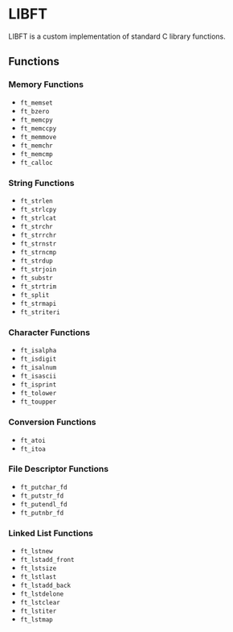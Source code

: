# LIBFT

LIBFT is a custom implementation of standard C library functions.

## Functions

### Memory Functions
- `ft_memset`
- `ft_bzero`
- `ft_memcpy`
- `ft_memccpy`
- `ft_memmove`
- `ft_memchr`
- `ft_memcmp`
- `ft_calloc`

### String Functions
- `ft_strlen`
- `ft_strlcpy`
- `ft_strlcat`
- `ft_strchr`
- `ft_strrchr`
- `ft_strnstr`
- `ft_strncmp`
- `ft_strdup`
- `ft_strjoin`
- `ft_substr`
- `ft_strtrim`
- `ft_split`
- `ft_strmapi`
- `ft_striteri`

### Character Functions
- `ft_isalpha`
- `ft_isdigit`
- `ft_isalnum`
- `ft_isascii`
- `ft_isprint`
- `ft_tolower`
- `ft_toupper`

### Conversion Functions
- `ft_atoi`
- `ft_itoa`

### File Descriptor Functions
- `ft_putchar_fd`
- `ft_putstr_fd`
- `ft_putendl_fd`
- `ft_putnbr_fd`

### Linked List Functions
- `ft_lstnew`
- `ft_lstadd_front`
- `ft_lstsize`
- `ft_lstlast`
- `ft_lstadd_back`
- `ft_lstdelone`
- `ft_lstclear`
- `ft_lstiter`
- `ft_lstmap`
